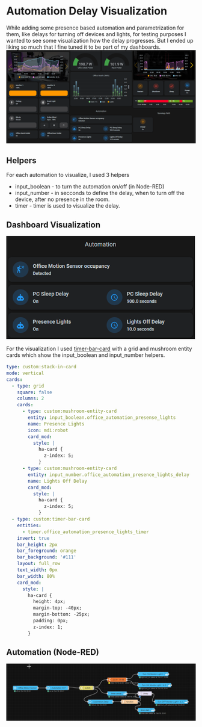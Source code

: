 # Automation Delay Visualization

While adding some presence based automation and parametrization for them, like delays for turning off devices and lights, for testing purposes I wanted to see some visualization how the delay progresses. But I ended up liking so much that I fine tuned it to be part of my dashboards.
![](automation-visualization.gif)

## Helpers

For each automation to visualize, I used 3 helpers

* input_boolean - to turn the automation on/off (in Node-RED)
* input_number - in secconds to define the delay, when to turn off the device, after no presence in the room.
* timer - timer is used to visualize the delay.

## Dashboard Visualization

![](automation-visualization-2.gif)

For the visualization I used [timer-bar-card](https://github.com/rianadon/timer-bar-card) with a grid and mushroom entity cards which show the input_boolean and input_number helpers.

```YAML
type: custom:stack-in-card
mode: vertical
cards:
  - type: grid
    square: false
    columns: 2
    cards:
      - type: custom:mushroom-entity-card
        entity: input_boolean.office_automation_presense_lights
        name: Presence Lights
        icon: mdi:robot
        card_mod:
          style: |
            ha-card {
              z-index: 5;
            }
      - type: custom:mushroom-entity-card
        entity: input_number.office_automation_presence_lights_delay
        name: Lights Off Delay
        card_mod:
          style: |
            ha-card {
              z-index: 5;
            }
  - type: custom:timer-bar-card
    entities:
      - timer.office_automation_presence_lights_timer
    invert: true
    bar_height: 2px
    bar_foreground: orange
    bar_background: '#111'
    layout: full_row
    text_width: 0px
    bar_width: 80%
    card_mod:
      style: |
        ha-card {
          height: 4px;
          margin-top: -40px;
          margin-bottom: -25px;
          padding: 0px;
          z-index: 1;
        }

```

## Automation (Node-RED)

![](automation-timer.png)
